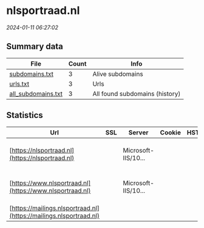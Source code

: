# nlsportraad.nl
*2024-01-11 06:27:02*
## Summary data
| File       | Count | Info |
|------------|-------|------|
|[subdomains.txt](/data/nlsportraad.nl/subdomains.txt)|3|Alive subdomains|
|[urls.txt](/data/nlsportraad.nl/urls.txt)|3|Urls|
|[all_subdomains.txt](/data/nlsportraad.nl/all_subdomains.txt)|3|All found subdomains (history)|
## Statistics
| Url | SSL | Server | Cookie | HSTS | CSP | XFO | XXP | RP | Tech |Title |
|------------|-------|------|------|------|------|------|------|------|------|------|
|[https://nlsportraad.nl](https://nlsportraad.nl)| |Microsoft-IIS/10...| | | | | | :white_check_mark: |HSTS IIS:10.0 Windows Server|Document Moved|
|[https://www.nlsportraad.nl](https://www.nlsportraad.nl)| |Microsoft-IIS/10...| | | | | | :white_check_mark: |HSTS IIS:10.0 Windows Server|Document Moved|
|[https://mailings.nlsportraad.nl](https://mailings.nlsportraad.nl)| || | | | | | :white_check_mark: |HSTS|403 - Forbidden:...|
